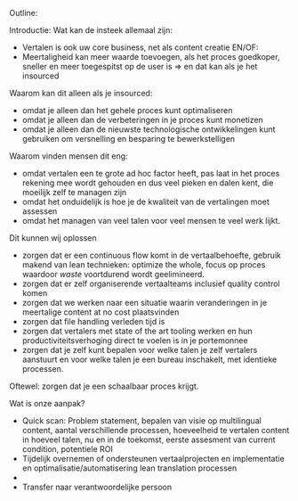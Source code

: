 Outline:


Introductie: Wat kan de insteek allemaal zijn:
* Vertalen is ook uw core business, net als content creatie EN/OF:
* Meertaligheid kan meer waarde toevoegen, als het proces goedkoper, sneller en meer toegespitst op de user is => en dat kan als je het insourced

Waarom kan dit alleen als je insourced:
* omdat je alleen dan het gehele proces kunt optimaliseren 
* omdat je alleen dan de verbeteringen in je proces kunt monetizen
* omdat je alleen dan de nieuwste technologische ontwikkelingen kunt gebruiken om versnelling en besparing te bewerkstelligen

Waarom vinden mensen dit eng:
* omdat vertalen een te grote ad hoc factor heeft, pas laat in het proces rekening mee wordt gehouden en dus veel pieken en dalen kent,
die moeilijk zelf te managen zijn
* omdat het onduidelijk is hoe je de kwaliteit van de vertalingen moet assessen
* omdat het managen van veel talen voor veel mensen te veel werk lijkt. 


Dit kunnen wij oplossen

* zorgen dat er een continuous flow komt in de vertaalbehoefte, gebruik makend van lean technieken: 
optimize the whole, focus op proces waardoor _waste_ voortdurend wordt geelimineerd. 
* zorgen dat er zelf organiserende vertaalteams inclusief quality control komen 
* zorgen dat we werken naar een situatie waarin veranderingen in je meertalige content at no cost plaatsvinden
* zorgen dat file handling verleden tijd is
* zorgen dat vertalers met state of the art tooling werken en hun productiviteitsverhoging direct te voelen is in je portemonnee
* zorgen dat je zelf kunt bepalen voor welke talen je zelf vertalers aanstuurt en voor welke talen je een bureau inschakelt, 
met identieke processen.

Oftewel: zorgen dat je een schaalbaar proces krijgt. 

Wat is onze aanpak? 

* Quick scan: Problem statement, bepalen van visie op multilingual content, aantal verschillende processen,
hoeveelheid te vertalen content in hoeveel talen, nu en in de toekomst, eerste assesment van current condition, potentiele ROI
* Tijdelijk overnemen of ondersteunen vertaalprojecten en implementatie en optimalisatie/automatisering lean translation processen
* 
* Transfer naar verantwoordelijke persoon  



